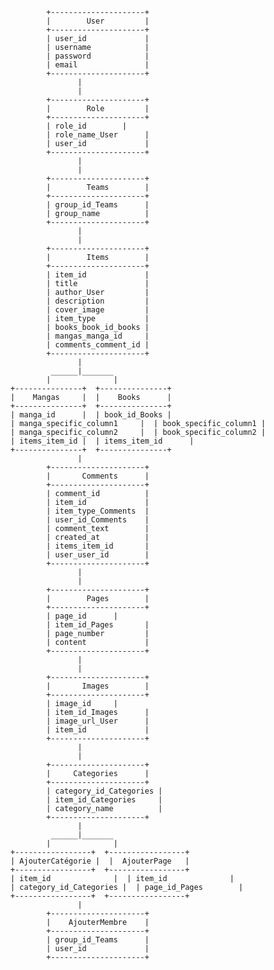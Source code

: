             +---------------------+
            |        User         |
            +---------------------+
            | user_id             |
            | username            |
            | password            |
            | email               |
            +---------------------+
                   |
                   |
            +---------------------+
            |        Role         |
            +---------------------+
            | role_id        |
            | role_name_User      |
            | user_id             |
            +---------------------+
                   |
                   |
            +---------------------+
            |        Teams        |
            +---------------------+
            | group_id_Teams      |
            | group_name          |
            +---------------------+
                   |
                   |
            +---------------------+
            |        Items        |
            +---------------------+
            | item_id             |
            | title               |
            | author_User         |
            | description         |
            | cover_image         |
            | item_type           |
            | books_book_id_books |
            | mangas_manga_id     |
            | comments_comment_id |
            +---------------------+
                   |
             ______|_______
            |              |
    +---------------+  +---------------+
    |    Mangas     |  |    Books      |
    +---------------+  +---------------+
    | manga_id      |  | book_id_Books |
    | manga_specific_column1     |  | book_specific_column1 |
    | manga_specific_column2     |  | book_specific_column2 |
    | items_item_id |  | items_item_id      |
    +---------------+  +---------------+
                   |
            +---------------------+
            |       Comments      |
            +---------------------+
            | comment_id          |
            | item_id             |
            | item_type_Comments  |
            | user_id_Comments    |
            | comment_text        |
            | created_at          |
            | items_item_id       |
            | user_user_id        |
            +---------------------+
                   |
                   |
            +---------------------+
            |        Pages        |
            +---------------------+
            | page_id      |
            | item_id_Pages       |
            | page_number         |
            | content             |
            +---------------------+
                   |
                   |
            +---------------------+
            |       Images        |
            +---------------------+
            | image_id     |
            | item_id_Images      |
            | image_url_User      |
            | item_id             |
            +---------------------+
                   |
                   |
            +---------------------+
            |     Categories      |
            +---------------------+
            | category_id_Categories |
            | item_id_Categories     |
            | category_name          |
            +---------------------+
                   |
             ______|_______
            |              |
    +-----------------+  +-----------------+
    | AjouterCatégorie |  |  AjouterPage   |
    +-----------------+  +-----------------+
    | item_id              |  | item_id              |
    | category_id_Categories |  | page_id_Pages        |
    +-----------------+  +-----------------+
                   |
            +---------------------+
            |    AjouterMembre    |
            +---------------------+
            | group_id_Teams      |
            | user_id             |
            +---------------------+
